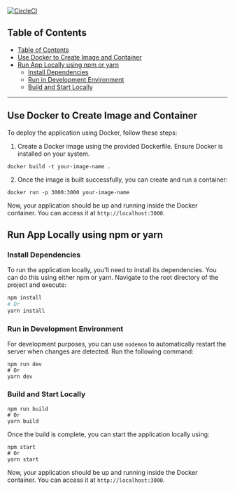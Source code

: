 [![CircleCI](https://dl.circleci.com/status-badge/img/circleci/G51ZpD3qtgUsjRHavDFx5b/WmYUVUoHnZaqmsbnPtSWzy/tree/main.svg?style=svg&circle-token=723ad029eaaf809c548c0421aa220d12f9ee5fff)](https://dl.circleci.com/status-badge/redirect/circleci/G51ZpD3qtgUsjRHavDFx5b/WmYUVUoHnZaqmsbnPtSWzy/tree/main)


## Table of Contents
- [Table of Contents](#table-of-contents)
- [Use Docker to Create Image and Container](#use-docker-to-create-image-and-container)
- [Run App Locally using npm or yarn](#run-app-locally-using-npm-or-yarn)
  - [Install Dependencies](#install-dependencies)
  - [Run in Development Environment](#run-in-development-environment)
  - [Build and Start Locally](#build-and-start-locally)

---

## Use Docker to Create Image and Container
To deploy the application using Docker, follow these steps:

1. Create a Docker image using the provided Dockerfile. Ensure Docker is installed on your system.
```
docker build -t your-image-name .
```
2. Once the image is built successfully, you can create and run a container:
```
docker run -p 3000:3000 your-image-name
```
Now, your application should be up and running inside the Docker container. You can access it at `http://localhost:3000`.

## Run App Locally using npm or yarn

### Install Dependencies
To run the application locally, you'll need to install its dependencies. You can do this using either npm or yarn. Navigate to the root directory of the project and execute:

```bash
npm install
# Or
yarn install
```

### Run in Development Environment
For development purposes, you can use `nodemon` to automatically restart the server when changes are detected. Run the following command:
```
npm run dev
# Or
yarn dev
```
### Build and Start Locally
```
npm run build
# Or
yarn build
```
Once the build is complete, you can start the application locally using:
```
npm start
# Or
yarn start
```
Now, your application should be up and running inside the Docker container. You can access it at `http://localhost:3000`.
